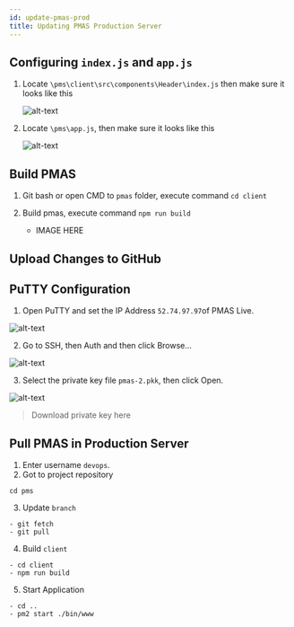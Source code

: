 ```yaml
---
id: update-pmas-prod
title: Updating PMAS Production Server
---
```


## Configuring `index.js` and `app.js`

1.  Locate `\pms\client\src\components\Header\index.js` then make sure it looks like this

    ![alt-text](/img/prod-link.png)

2.  Locate `\pms\app.js`, then make sure it looks like this

    ![alt-text](/img/prod-db.png)

## Build PMAS

1.  Git bash or open CMD to `pmas` folder, execute command `cd client`
2.  Build pmas, execute command `npm run build`

    - IMAGE HERE

## Upload Changes to GitHub

## PuTTY Configuration

1.  Open PuTTY and set the IP Address `52.74.97.97`of PMAS Live.

![alt-text](/img/putty-config1.png)

2.  Go to SSH, then Auth and then click Browse...

![alt-text](/img/putty-config2.png)

3.  Select the private key file `pmas-2.pkk`, then click Open.

![alt-text](/img/putty-config3.png)

> Download private key here

## Pull PMAS in Production Server

1.  Enter username `devops`.
2.  Got to project repository

```
cd pms
```

3.  Update `branch`

```
- git fetch
- git pull
```

4.  Build `client`

```
- cd client
- npm run build
```

5.  Start Application

```
- cd ..
- pm2 start ./bin/www
```
